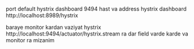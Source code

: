 port default hystrix dashboard 9494 hast va address hystrix dashboard http://localhost:8989/hystrix

baraye monitor kardan vaziyat hystrix http://localhost:9494/actuator/hystrix.stream ra dar field varde karde va monitor ra mizanim

